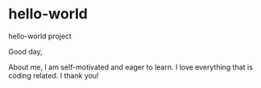 # hello-world
hello-world project

Good day,

About me, I am self-motivated and eager to learn. I love everything that is coding related.
I thank you!
